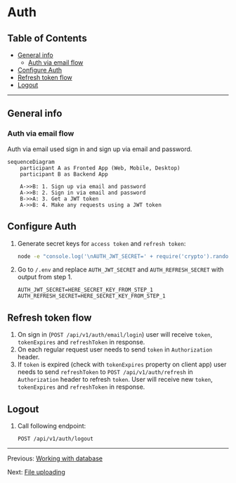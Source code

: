 # Auth

## Table of Contents <!-- omit in toc -->

- [General info](#general-info)
  - [Auth via email flow](#auth-via-email-flow)
- [Configure Auth](#configure-auth)
- [Refresh token flow](#refresh-token-flow)
- [Logout](#logout)

---

## General info

### Auth via email flow

Auth via email used sign in and sign up via email and password.

```mermaid
sequenceDiagram
    participant A as Fronted App (Web, Mobile, Desktop)
    participant B as Backend App

    A->>B: 1. Sign up via email and password
    A->>B: 2. Sign in via email and password
    B->>A: 3. Get a JWT token
    A->>B: 4. Make any requests using a JWT token
```



## Configure Auth

1. Generate secret keys for `access token` and `refresh token`:

   ```bash
   node -e "console.log('\nAUTH_JWT_SECRET=' + require('crypto').randomBytes(256).toString('base64') + '\nAUTH_REFRESH_SECRET=' + require('crypto').randomBytes(256).toString('base64'));"
   ```

1. Go to `/.env` and replace `AUTH_JWT_SECRET` and `AUTH_REFRESH_SECRET` with output from step 1.

   ```text
   AUTH_JWT_SECRET=HERE_SECRET_KEY_FROM_STEP_1
   AUTH_REFRESH_SECRET=HERE_SECRET_KEY_FROM_STEP_1
   ```

## Refresh token flow

1. On sign in (`POST /api/v1/auth/email/login`) user will receive `token`, `tokenExpires` and `refreshToken` in response.
1. On each regular request user needs to send `token` in `Authorization` header.
1. If `token` is expired (check with `tokenExpires` property on client app) user needs to send `refreshToken` to `POST /api/v1/auth/refresh` in `Authorization` header to refresh `token`. User will receive new `token`, `tokenExpires` and `refreshToken` in response.

## Logout

1. Call following endpoint:

   ```text
   POST /api/v1/auth/logout
   ```

---

Previous: [Working with database](database.md)

Next: [File uploading](file-uploading.md)
